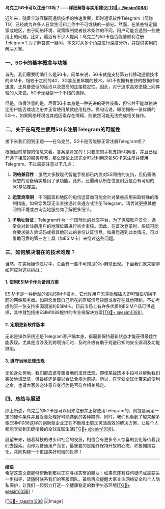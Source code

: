 **乌克兰5G卡可以注册TG吗？——详细解答与实用建议[[TG💪+ @esim1088](https://t.me/s/esim1088)]**

近年来，随着全球互联网通信技术的快速发展，即时通讯软件Telegram（简称TG）已经成为许多人日常生活和工作中不可或缺的一部分。然而，在某些特定国家或地区，由于网络环境、政策限制或者技术条件的不同，用户可能会遇到一些使用上的问题。比如，最近有不少人提问：乌克兰的5G卡是否能够顺利注册Telegram？为了解答这一疑问，本文将从多个角度进行深度分析，并提供实用的解决方案。

### 一、5G卡的基本概念与功能

首先，我们需要明确什么是5G卡。简单来说，5G卡就是支持第五代移动通信技术的SIM卡。相较于之前的4G、3G甚至更早期的技术，5G不仅拥有更快的数据传输速度，还具备更低的延迟以及更高的连接稳定性。因此，对于追求高效便捷上网体验的人来说，5G卡无疑是一个不错的选择。

但是，值得注意的是，尽管5G卡本身是一种先进的硬件设备，但它并不能单独决定用户能否成功注册并正常使用某款应用程序。换句话说，即使拥有一张优质的5G卡，如果网络环境或其他因素存在障碍，则依然可能无法完成相关操作。

### 二、关于在乌克兰使用5G卡注册Telegram的可能性

接下来我们回到正题——在乌克兰，5G卡是否能够正常注册Telegram呢？

根据目前掌握的信息来看，答案是肯定的！只要您的手机支持5G网络，并且已经开通了相应的服务套餐，那么理论上您完全可以利用这张5G卡来注册并使用Telegram。不过需要注意以下几点：

1. **网络兼容性**：虽然大多数现代智能手机都已内置对5G网络的支持，但仍需确保您的设备确实启用了该功能。此外，还需确认所在位置附近是否有可用的5G基站覆盖。
   
2. **运营商限制**：不同国家和地区的电信运营商可能会针对某些应用采取特殊的限制措施。如果您发现无法直接通过普通方式注册Telegram，请尝试更换其他网络环境或咨询当地服务商了解更多细节。

3. **IP地址验证**：Telegram作为一个国际化的社交平台，为了保障账户安全，通常会对新注册用户的地理位置进行初步审核。因此，在首次登录时，系统可能会要求输入验证码或者其他形式的身份认证信息。如果您遇到此类情况，可以借助可靠的第三方工具（如ESIM卡）来绕过这些问题。

### 三、如何解决潜在的技术难题？

当然，在实际操作过程中，总会有一些不可预见的小麻烦出现。下面我们就来聊聊如何应对这些挑战：

#### 1. 使用ESIM卡作为备用方案
ESIM卡是一种新型的虚拟SIM卡技术，它允许用户无需物理插入即可轻松切换不同的网络服务商。如果您发现自己所在的区域信号较弱或者存在其他限制，不妨考虑购买一张支持多国漫游的ESIM卡。目前市场上有许多优质的ESIM产品可供选择，其中就包括由ESIM1088提供的专业级解决方案[[TG💪+ @esim1088](https://t.me/s/esim1088)]。

#### 2. 定期更新软件版本
无论是操作系统还是Telegram客户端本身，都需要保持最新状态才能获得最佳性能表现。尤其是当涉及到跨境访问时，及时升级有助于规避已知的安全漏洞及功能缺陷。

#### 3. 遵守当地法律法规
无论身处何地，我们都应该尊重当地的法律法规。即便某些技术手段可以帮助我们突破地域壁垒，但最终还是要以合法合规为前提。所以，在享受全球化带来的便利之余，也请大家务必注意自身行为是否符合相关规定。

### 四、总结与展望

综上所述，乌克兰的5G卡是可以用来注册并正常使用Telegram的，前提是满足一定的硬件条件并且妥善处理好可能遇到的各种障碍。同时，我们也看到了越来越多像ESIM1088这样的创新型企业正在不断推出更加灵活高效的解决方案，让每个人都能享受到无缝衔接的全球互联生活[[TG💪+ @esim1088](https://t.me/s/esim1088)]。

展望未来，随着科技的进步和社会的发展，相信会有更多令人惊喜的变化等待着我们去探索。而作为普通用户而言，最重要的是始终保持开放的心态，积极拥抱变化，共同构建一个更加美好和谐的世界！

---

**结语**  
希望这篇文章能够帮助到那些正在寻找答案的朋友！如果您还有任何疑问或需要进一步指导，请随时联系我们的客服团队。最后再次提醒大家关注网络安全和个人隐私保护，让我们一起努力打造一个健康稳定的数字生态环境[[TG💪+ @esim1088](https://t.me/s/esim1088)]！

[[TG💪+ @esim1088](https://t.me/s/esim1088) ![Image](https://i.postimg.cc/4NQfJmqS/Snipaste-2025-05-13-00-14-12.png)]